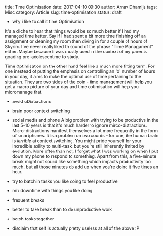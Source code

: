 title: Time Optimisation
date: 2017-04-10 09:30
author: Arnav Dhamija
tags: Misc
category: Article
slug: time-optimisation
status: draft

* why i like to call it time Optimisation

It's a cliche to hear that things would be so much better if I had my managed time better. Say if I had spent a bit more time finishing off an assignment or cleaning my room then diving in for a couple of hours of Skyrim. I've never really liked th sound of the phrase "Time Managament" either. Maybe because it was mostly used in the context of my parents goading pre-adolescent me to study.

Time Optimisation on the other hand feel like a much more fitting term. For one inestead of putting the emphasis on controlling an 'x' number of hours in your day, it aims to make the optimal use of time pertaining to the situation. They are two sides of the coin - time management will help you get a macro picture of your day and time optimisation will help you micromanage that.

* avoid uDistractions
* brain poor context switching
* social media and phone
A big problem with trying to be productive in the last 5-10 years is that it's much harder to ignore mirco-distractions. Micro-distractions manifest themselves a lot more frequently in the form of smartphones. It is a problem on two counts - for one, the human brain is *terrible* at context switching. You might pride yourself for your incredible ability to multi-task, but you're still inherently limited by evolution. More often than not, I forget what I was working on when I put down my phone to respond to something. Apart from this, a five-minute break might not sound like something which impacts productivity too much, but all those minutes do add up when you're doing it five times an hour.

* try to batch in tasks you like doing to feel productive

* mix downtime with things you like doing

* frequent breaks
* better to take break than to do unproductive work
* batch tasks together
* disclaim that self is actually pretty useless at all of the above :P
